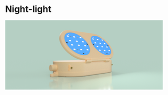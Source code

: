 # Night-light 
<img src=https://github.com/artemned/Night-light/blob/main/Night%20light/Night_light_view/Night_light%20v14.png >
